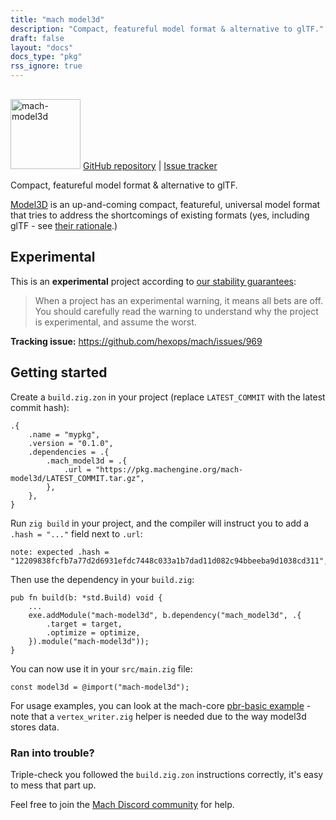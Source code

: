 ```yaml
---
title: "mach model3d"
description: "Compact, featureful model format & alternative to glTF."
draft: false
layout: "docs"
docs_type: "pkg"
rss_ignore: true
---
```


<div class="centered">
    <picture>
        <source media="(prefers-color-scheme: dark)" srcset="/assets/mach/model3d-full-dark.svg">
        <img alt="mach-model3d" src="/assets/mach/model3d-full-light.svg" style="height: 7rem; margin-top: 1rem;">
    </picture>
    <span>
        <a href="https://github.com/hexops/mach-model3d">GitHub repository</a> | <a href="https://github.com/hexops/mach/issues?q=is%3Aissue+is%3Aopen+label%3Amodel3d">Issue tracker</a>
    </span>
</div>

Compact, featureful model format & alternative to glTF.

[Model3D](https://gitlab.com/bztsrc/model3d/) is an up-and-coming compact, featureful, universal model format that tries to address the shortcomings of existing formats (yes, including glTF - see [their rationale](https://gitlab.com/bztsrc/model3d/#rationale).)

## Experimental

This is an **experimental** project according to [our stability guarantees](../../about/stability):

> When a project has an experimental warning, it means all bets are off. You should carefully read the warning to understand why the project is experimental, and assume the worst.

**Tracking issue:** https://github.com/hexops/mach/issues/969

## Getting started

Create a `build.zig.zon` in your project (replace `LATEST_COMMIT` with the latest commit hash):

```zig
.{
    .name = "mypkg",
    .version = "0.1.0",
    .dependencies = .{
        .mach_model3d = .{
            .url = "https://pkg.machengine.org/mach-model3d/LATEST_COMMIT.tar.gz",
        },
    },
}
```

Run `zig build` in your project, and the compiler will instruct you to add a `.hash = "..."` field next to `.url`:

```
note: expected .hash = "12209838fcfb7a77d2d6931efdc7448c033a1b7dad11d082c94bbeeba9d1038cd311",
```

Then use the dependency in your `build.zig`:

```zig
pub fn build(b: *std.Build) void {
    ...
    exe.addModule("mach-model3d", b.dependency("mach_model3d", .{
        .target = target,
        .optimize = optimize,
    }).module("mach-model3d"));
}
```

You can now use it in your `src/main.zig` file:

```zig
const model3d = @import("mach-model3d");
```

For usage examples, you can look at the mach-core [pbr-basic example](https://github.com/hexops/mach-core/blob/main/examples/pbr-basic/main.zig) - note that a `vertex_writer.zig` helper is needed due to the way model3d stores data.

### Ran into trouble?

Triple-check you followed the `build.zig.zon` instructions correctly, it's easy to mess that part up.

Feel free to join the [Mach Discord community](../../discord) for help.
